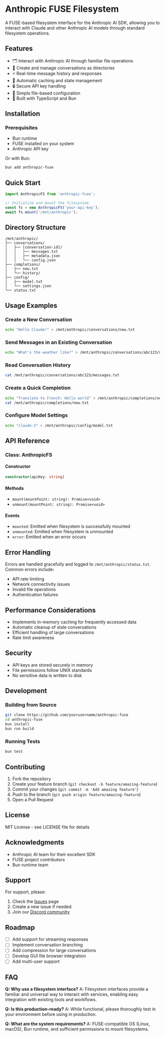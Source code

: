 # Anthropic FUSE Filesystem

A FUSE-based filesystem interface for the Anthropic AI SDK, allowing you to interact with Claude and other Anthropic AI models through standard filesystem operations.

## Features

- 🗂️ Interact with Anthropic AI through familiar file operations
- 💬 Create and manage conversations as directories
- ⚡ Real-time message history and responses
- 🔄 Automatic caching and state management
- 🔒 Secure API key handling
- 📝 Simple file-based configuration
- 🚀 Built with TypeScript and Bun

## Installation

### Prerequisites

- Bun runtime
- FUSE installed on your system
- Anthropic API key

Or with Bun:

```bash
bun add anthropic-fuse
```

## Quick Start

```typescript
import AnthropicFS from 'anthropic-fuse';

// Initialize and mount the filesystem
const fs = new AnthropicFS('your-api-key');
await fs.mount('/mnt/anthropic');
```

## Directory Structure

```
/mnt/anthropic/
├── conversations/
│   ├── [conversation-id]/
│   │   ├── messages.txt
│   │   ├── metadata.json
│   │   └── config.json
├── completions/
│   ├── new.txt
│   └── history/
├── config/
│   ├── model.txt
│   └── settings.json
└── status.txt
```

## Usage Examples

### Create a New Conversation

```bash
echo "Hello Claude!" > /mnt/anthropic/conversations/new.txt
```

### Send Messages in an Existing Conversation

```bash
echo "What's the weather like?" > /mnt/anthropic/conversations/abc123/messages.txt
```

### Read Conversation History

```bash
cat /mnt/anthropic/conversations/abc123/messages.txt
```

### Create a Quick Completion

```bash
echo "Translate to French: Hello world" > /mnt/anthropic/completions/new.txt
cat /mnt/anthropic/completions/new.txt
```

### Configure Model Settings

```bash
echo "claude-2" > /mnt/anthropic/config/model.txt
```

## API Reference

### Class: AnthropicFS

#### Constructor

```typescript
constructor(apiKey: string)
```

#### Methods

- `mount(mountPoint: string): Promise<void>`
- `unmount(mountPoint: string): Promise<void>`

#### Events

- `mounted`: Emitted when filesystem is successfully mounted
- `unmounted`: Emitted when filesystem is unmounted
- `error`: Emitted when an error occurs

## Error Handling

Errors are handled gracefully and logged to `/mnt/anthropic/status.txt`. Common errors include:

- API rate limiting
- Network connectivity issues
- Invalid file operations
- Authentication failures

## Performance Considerations

- Implements in-memory caching for frequently accessed data
- Automatic cleanup of stale conversations
- Efficient handling of large conversations
- Rate limit awareness

## Security

- API keys are stored securely in memory
- File permissions follow UNIX standards
- No sensitive data is written to disk

## Development

### Building from Source

```bash
git clone https://github.com/yourusername/anthropic-fuse
cd anthropic-fuse
bun install
bun run build
```

### Running Tests

```bash
bun test
```

## Contributing

1. Fork the repository
2. Create your feature branch (`git checkout -b feature/amazing-feature`)
3. Commit your changes (`git commit -m 'Add amazing feature'`)
4. Push to the branch (`git push origin feature/amazing-feature`)
5. Open a Pull Request

## License

MIT License - see LICENSE file for details

## Acknowledgments

- Anthropic AI team for their excellent SDK
- FUSE project contributors
- Bun runtime team

## Support

For support, please:
1. Check the [Issues](https://github.com/danielbodnar/anthropicfs/issues) page
2. Create a new issue if needed
3. Join our [Discord community](https://discord.gg/yourdiscord)

## Roadmap

- [ ] Add support for streaming responses
- [ ] Implement conversation branching
- [ ] Add compression for large conversations
- [ ] Develop GUI file browser integration
- [ ] Add multi-user support

## FAQ

**Q: Why use a filesystem interface?**
A: Filesystem interfaces provide a familiar and universal way to interact with services, enabling easy integration with existing tools and workflows.

**Q: Is this production-ready?**
A: While functional, please thoroughly test in your environment before using in production.

**Q: What are the system requirements?**
A: FUSE-compatible OS (Linux, macOS), Bun runtime, and sufficient permissions to mount filesystems.
